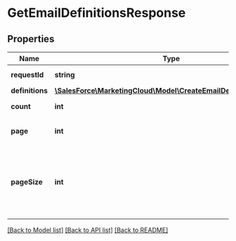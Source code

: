 # GetEmailDefinitionsResponse

## Properties
Name | Type | Description | Notes
------------ | ------------- | ------------- | -------------
**requestId** | **string** | The ID of the request | [optional] 
**definitions** | [**\SalesForce\MarketingCloud\Model\CreateEmailDefinitionRequest[]**](CreateEmailDefinitionRequest.md) |  | [optional] 
**count** | **int** | Number of pages | [optional] 
**page** | **int** | Page number to return. | [optional] 
**pageSize** | **int** | Number of definitions, which are array elements, to return per paged response. | [optional] 

[[Back to Model list]](../README.md#documentation-for-models) [[Back to API list]](../README.md#documentation-for-api-endpoints) [[Back to README]](../README.md)


